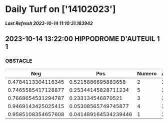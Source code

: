 # Daily Turf on ['14102023']
##### Last Refresh 2023-10-14 11:10:31.183942

## 2023-10-14 13:22:00 HIPPODROME D'AUTEUIL 1 1
### OBSTACLE

| Neg  | Pos  | Numero  | Arrived |
|------|------|---------|---------|
| 0.4784113304116345 | 0.5215886695883658 | 2 | 20.0 |
| 0.7465585417128877 | 0.25344145828711234 | 5 | 20.0 |
| 0.7668654531294787 | 0.233134546870521 | 3 | 20.0 |
| 0.9469143425025415 | 0.05308565749745877 | 4 | 20.0 |
| 0.9585108354657608 | 0.041489164534239446 | 1 | 20.0 |
